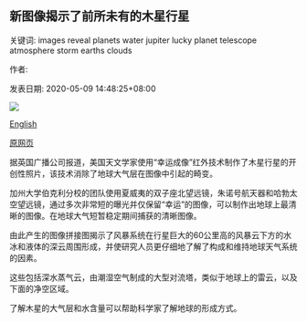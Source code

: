 ## 新图像揭示了前所未有的木星行星

关键词: images reveal planets water jupiter lucky planet telescope atmosphere storm earths clouds

作者: 

发表日期: 2020-05-09 14:48:25+08:00

![](https://www.straitstimes.com/sites/default/files/styles/x_large/public/articles/2020/05/09/rk_jupiter_090520.jpg?itok=Ew7bmzi4)

[English](New%20images%20reveal%20planet%20Jupiter%20like%20never%20before.md)

[原网页](https://www.straitstimes.com/world/united-states/new-images-reveal-planet-jupiter-like-never-before)

据英国广播公司报道，美国天文学家使用“幸运成像”红外技术制作了木星行星的开创性照片，该技术消除了地球大气层在图像中引起的畸变。

加州大学伯克利分校的团队使用夏威夷的双子座北望远镜，朱诺号航天器和哈勃太空望远镜，通过多次非常短的曝光并仅保留“幸运”的图像，可以制作出地球上最清晰的图像。在地球大气短暂稳定期间捕获的清晰图像。

由此产生的图像拼接图揭示了风暴系统在行星巨大的60公里高的风暴云下方的水冰和液体的深云周围形成，并使研究人员更仔细地了解了构成和维持地球天气系统的因素。

这些包括深水蒸气云，由潮湿空气制成的大型对流塔，类似于地球上的雷云，以及下面的净空区域。

了解木星的大气层和水含量可以帮助科学家了解地球的形成方式。
